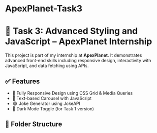 # ApexPlanet-Task3
# 🚀 Task 3: Advanced Styling and JavaScript – ApexPlanet Internship

This project is part of my internship at **ApexPlanet**. It demonstrates advanced front-end skills including responsive design, interactivity with JavaScript, and data fetching using APIs.

## ✅ Features

- 📱 Fully Responsive Design using CSS Grid & Media Queries
- 📝 Text-based Carousel with JavaScript
- 😂 Joke Generator using JokeAPI
- 🌙 Dark Mode Toggle (for Task 1 version)

## 📂 Folder Structure

